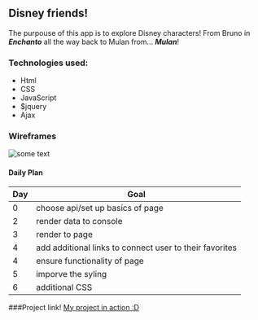 ## Disney friends!
The purpouse of this app is to explore Disney characters! From Bruno in ***Enchanto*** all the way back to Mulan from... ***Mulan***!

### Technologies used:
- Html
- CSS
- JavaScript
- $jquery
- Ajax


### Wireframes

![some text](https://i.imgur.com/FIr72N6.png)

#### Daily Plan

| Day | Goal |
| ----------- | ----------- |
| 0  | choose api/set up basics of page |
|2   |      render data to console      |
|3   |      render to page              |
| 4  | add additional links to connect user to their favorites                               |
|4   |    ensure functionality of page  |
|5   | imporve the syling               |
| 6  | additional CSS

###Project link!
[My project in action :D](https://project-wow-ebon.vercel.app/)